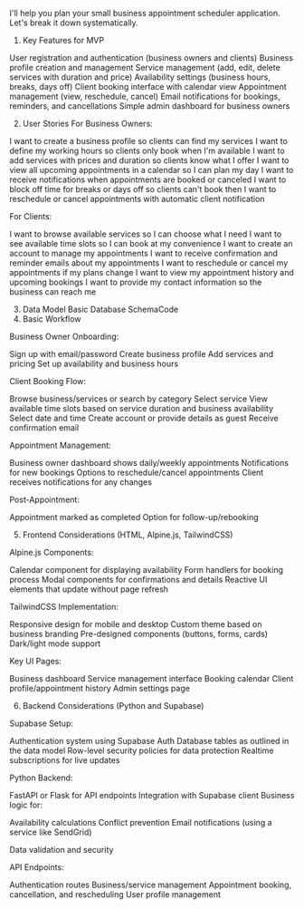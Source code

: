 I'll help you plan your small business appointment scheduler application. Let's break it down systematically.
1. Key Features for MVP

User registration and authentication (business owners and clients)
Business profile creation and management
Service management (add, edit, delete services with duration and price)
Availability settings (business hours, breaks, days off)
Client booking interface with calendar view
Appointment management (view, reschedule, cancel)
Email notifications for bookings, reminders, and cancellations
Simple admin dashboard for business owners

2. User Stories
For Business Owners:

I want to create a business profile so clients can find my services
I want to define my working hours so clients only book when I'm available
I want to add services with prices and duration so clients know what I offer
I want to view all upcoming appointments in a calendar so I can plan my day
I want to receive notifications when appointments are booked or canceled
I want to block off time for breaks or days off so clients can't book then
I want to reschedule or cancel appointments with automatic client notification

For Clients:

I want to browse available services so I can choose what I need
I want to see available time slots so I can book at my convenience
I want to create an account to manage my appointments
I want to receive confirmation and reminder emails about my appointments
I want to reschedule or cancel my appointments if my plans change
I want to view my appointment history and upcoming bookings
I want to provide my contact information so the business can reach me

3. Data Model
Basic Database SchemaCode 
4. Basic Workflow

Business Owner Onboarding:

Sign up with email/password
Create business profile
Add services and pricing
Set up availability and business hours


Client Booking Flow:

Browse business/services or search by category
Select service
View available time slots based on service duration and business availability
Select date and time
Create account or provide details as guest
Receive confirmation email


Appointment Management:

Business owner dashboard shows daily/weekly appointments
Notifications for new bookings
Options to reschedule/cancel appointments
Client receives notifications for any changes


Post-Appointment:

Appointment marked as completed
Option for follow-up/rebooking



5. Frontend Considerations (HTML, Alpine.js, TailwindCSS)

Alpine.js Components:

Calendar component for displaying availability
Form handlers for booking process
Modal components for confirmations and details
Reactive UI elements that update without page refresh


TailwindCSS Implementation:

Responsive design for mobile and desktop
Custom theme based on business branding
Pre-designed components (buttons, forms, cards)
Dark/light mode support


Key UI Pages:

Business dashboard
Service management interface
Booking calendar
Client profile/appointment history
Admin settings page



6. Backend Considerations (Python and Supabase)

Supabase Setup:

Authentication system using Supabase Auth
Database tables as outlined in the data model
Row-level security policies for data protection
Realtime subscriptions for live updates


Python Backend:

FastAPI or Flask for API endpoints
Integration with Supabase client
Business logic for:

Availability calculations
Conflict prevention
Email notifications (using a service like SendGrid)


Data validation and security


API Endpoints:

Authentication routes
Business/service management
Appointment booking, cancellation, and rescheduling
User profile management